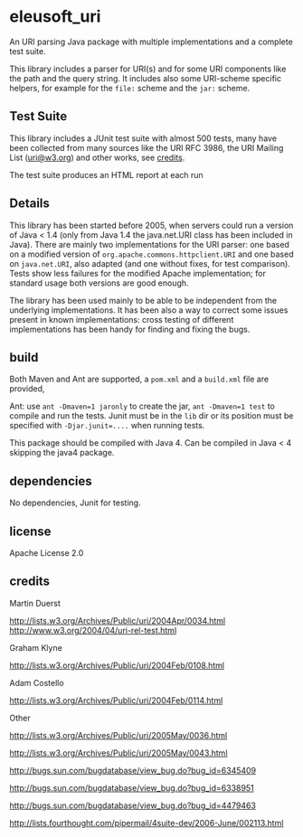 eleusoft_uri
============

An URI parsing Java package with multiple implementations and a complete test suite.

This library includes a parser for URI(s) and for some URI components like the path and the query string. It includes also some URI-scheme specific helpers, for example for the `file:` scheme and the `jar:` scheme.


Test Suite
----------

This library includes a JUnit test suite with almost 500 tests, many have been collected from many sources like the URI RFC 3986, the URI Mailing List (uri@w3.org) and other works, see [credits](#credits). 

The test suite produces an HTML report at each run

Details
-------

This library has been started before 2005, when servers could run a version of Java < 1.4 (only from Java 1.4 the java.net.URI class has been included in Java). There are mainly two implementations for the URI parser: one based on a modified version of `org.apache.commons.httpclient.URI` and one based on `java.net.URI`, also adapted (and one without fixes, for test comparison). Tests show less failures for the modified Apache implementation; for standard usage both versions are good enough.

The library has been used mainly to be able to be independent from the underlying implementations. It has been also a way to correct some issues present in known implementations: cross testing of different implementations has been handy for finding and fixing the bugs.



build
-----

Both Maven and Ant are supported, a `pom.xml` and a `build.xml` file are provided, 

Ant: use `ant -Dmaven=1 jaronly` to create the jar, `ant -Dmaven=1 test` to compile and run the tests. Junit must be in the `lib` dir or its position must be specified with `-Djar.junit=....` when running tests.

This package should be compiled with Java 4. Can be compiled in Java < 4 skipping the java4 package.


dependencies
------------

No dependencies, Junit for testing. 

license
-------

Apache License 2.0

credits
-------

Martin Duerst

http://lists.w3.org/Archives/Public/uri/2004Apr/0034.html
http://www.w3.org/2004/04/uri-rel-test.html

Graham Klyne

http://lists.w3.org/Archives/Public/uri/2004Feb/0108.html

Adam Costello

http://lists.w3.org/Archives/Public/uri/2004Feb/0114.html

Other

http://lists.w3.org/Archives/Public/uri/2005May/0036.html

http://lists.w3.org/Archives/Public/uri/2005May/0043.html

http://bugs.sun.com/bugdatabase/view_bug.do?bug_id=6345409

http://bugs.sun.com/bugdatabase/view_bug.do?bug_id=6338951

http://bugs.sun.com/bugdatabase/view_bug.do?bug_id=4479463

http://lists.fourthought.com/pipermail/4suite-dev/2006-June/002113.html






